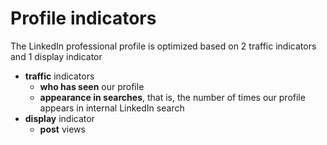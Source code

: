 # Profile indicators



The LinkedIn professional profile is optimized based on 2 traffic indicators and 1 display indicator

* **traffic** indicators
  * **who has seen** our profile
  * **appearance in searches**, that is, the number of times our profile appears in internal LinkedIn search
* **display** indicator
  * **post** views
